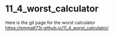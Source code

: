 # 11_4_worst_calculator

Here is the git page for the worst calculator
https://emma673r.github.io/11_4_worst_calculator/
